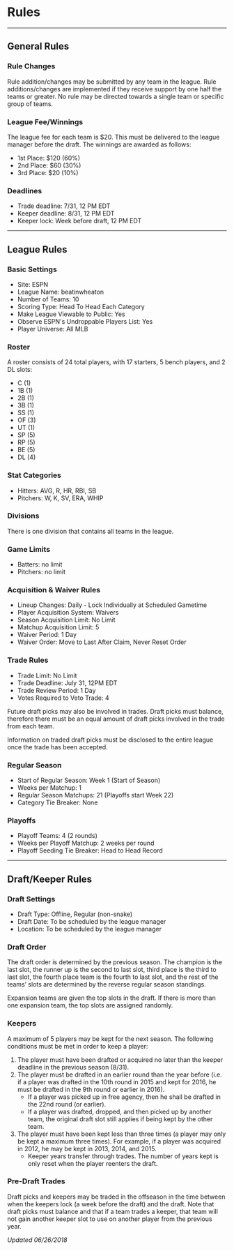# Rules  
***
## General Rules
### Rule Changes
Rule addition/changes may be submitted by any team in the league. Rule additions/changes are implemented if they receive support by one half the teams or greater. No rule may be directed towards a single team or specific group of teams. 
&NewLine;
### League Fee/Winnings
The league fee for each team is $20. This must be delivered to the league manager before the draft. The winnings are awarded as follows:
- 1st Place: $120 (60%)
- 2nd Place: $60 (30%)
- 3rd Place: $20 (10%) 

### Deadlines
- Trade deadline: 7/31, 12 PM EDT
- Keeper deadline: 8/31, 12 PM EDT
- Keeper lock: Week before draft, 12 PM EDT 
***
## League Rules
### Basic Settings
- Site: ESPN
- League Name: beatinwheaton
- Number of Teams: 10
- Scoring Type: Head To Head Each Category
- Make League Viewable to Public: Yes
- Observe ESPN's Undroppable Players List: Yes
- Player Universe: All MLB

### Roster
A roster consists of 24 total players, with 17 starters, 5 bench players, and 2 DL slots: 
- C (1)
- 1B (1)
- 2B (1)
- 3B (1)
- SS (1)
- OF (3)
- UT (1)
- SP (5)
- RP (5)
- BE (5)
- DL (4)

### Stat Categories
- Hitters: AVG, R, HR, RBI, SB
- Pitchers: W, K, SV, ERA, WHIP

### Divisions
There is one division that contains all teams in the league.

### Game Limits
- Batters: no limit
- Pitchers: no limit

### Acquisition & Waiver Rules
- Lineup Changes: Daily - Lock Individually at Scheduled Gametime
- Player Acquisition System: Waivers
- Season Acquisition Limit: No Limit
- Matchup Acquisition Limit: 5
- Waiver Period: 1 Day
- Waiver Order: Move to Last After Claim, Never Reset Order

### Trade Rules
- Trade Limit: No Limit
- Trade Deadline: July 31, 12PM EDT
- Trade Review Period: 1 Day
- Votes Required to Veto Trade: 4
  
Future draft picks may also be involved in trades. Draft picks must balance, therefore there must be an equal amount of draft picks involved in the trade from each team.  

Information on traded draft picks must be disclosed to the entire league once the trade has been accepted.

### Regular Season
- Start of Regular Season: Week 1 (Start of Season)
- Weeks per Matchup: 1
- Regular Season Matchups: 21 (Playoffs start Week 22)
- Category Tie Breaker: None

### Playoffs
- Playoff Teams: 4 (2 rounds)
- Weeks per Playoff Matchup: 2 weeks per round
- Playoff Seeding Tie Breaker: Head to Head Record
***
## Draft/Keeper Rules
### Draft Settings
- Draft Type: Offline, Regular (non-snake)
- Draft Date: To be scheduled by the league manager
- Location: To be scheduled by the league manager

### Draft Order
The draft order is determined by the previous season. The champion is the last slot, the runner up is the second to last slot, third place is the third to last slot, the fourth place team is the fourth to last slot, and the rest of the teams’ slots are determined by the reverse regular season standings. 

Expansion teams are given the top slots in the draft. If there is more than one expansion team, the top slots are assigned randomly.

### Keepers
A maximum of 5 players may be kept for the next season. The following conditions must be met in order to keep a player:
1. The player must have been drafted or acquired no later than the keeper deadline in the previous season (8/31).
1. The player must be drafted in an earlier round than the year before (i.e. if a player was drafted in the 10th round in 2015 and kept for 2016, he must be drafted in the 9th round or earlier in 2016). 
   - If a player was picked up in free agency, then he shall be drafted in the 22nd round (or earlier). 
   - If a player was drafted, dropped, and then picked up by another team, the original draft slot still applies if being kept by the other team.
1. The player must have been kept less than three times (a player may only be kept a maximum three times). For example, if a player was acquired in 2012, he may be kept in 2013, 2014, and 2015.
   - Keeper years transfer through trades. The number of years kept is only reset when the player reenters the draft.

### Pre-Draft Trades
Draft picks and keepers may be traded in the offseason in the time between when the keepers lock (a week before the draft) and the draft. Note that draft picks must balance and that if a team trades a keeper, that team will not gain another keeper slot to use on another player from the previous year.

*Updated 06/26/2018*